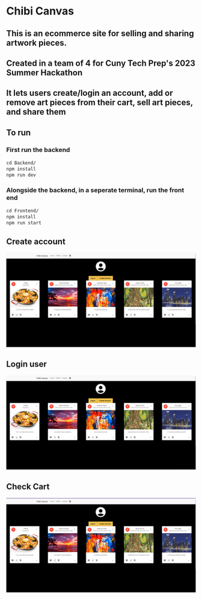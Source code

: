 # Chibi Canvas
## This is an ecommerce site for selling and sharing artwork pieces. 
## Created in a team of 4 for Cuny Tech Prep's 2023 Summer Hackathon

## It lets users create/login an account, add or remove art pieces from their cart, sell art pieces, and share them

## To run
### First run the backend 
```
cd Backend/
npm install
npm run dev
```

### Alongside the backend, in a seperate terminal, run the front end
```
cd Frontend/
npm install
npm run start
```

## Create account
![](public/createAccount.gif)

## Login user
![](public/loginAccount.gif)

## Check Cart
![](public/checkCart.gif)
